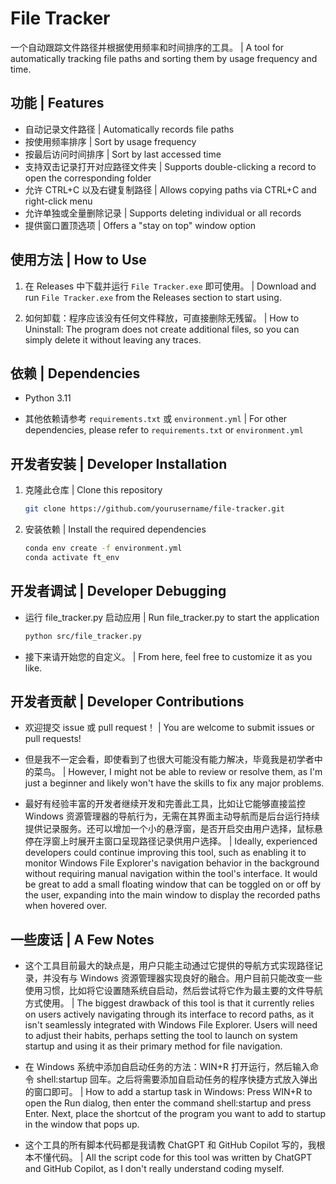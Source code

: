 ﻿# File Tracker
一个自动跟踪文件路径并根据使用频率和时间排序的工具。
 | A tool for automatically tracking file paths and sorting them by usage frequency and time.

## 功能 | Features
- 自动记录文件路径
   | Automatically records file paths
- 按使用频率排序
   | Sort by usage frequency
- 按最后访问时间排序
   | Sort by last accessed time
- 支持双击记录打开对应路径文件夹
   | Supports double-clicking a record to open the corresponding folder
- 允许 CTRL+C 以及右键复制路径
   | Allows copying paths via CTRL+C and right-click menu
- 允许单独或全量删除记录
   | Supports deleting individual or all records
- 提供窗口置顶选项
   | Offers a "stay on top" window option

## 使用方法 | How to Use
1. 在 Releases 中下载并运行 `File Tracker.exe` 即可使用。
    | Download and run `File Tracker.exe` from the Releases section to start using.

2. 如何卸载：程序应该没有任何文件释放，可直接删除无残留。
    | How to Uninstall: The program does not create additional files, so you can simply delete it without leaving any traces.

## 依赖 | Dependencies
- Python 3.11

- 其他依赖请参考 `requirements.txt` 或 `environment.yml`
   | For other dependencies, please refer to `requirements.txt` or `environment.yml`

## 开发者安装 | Developer Installation
1. 克隆此仓库 | Clone this repository
   ```bash
   git clone https://github.com/yourusername/file-tracker.git
2. 安装依赖 | Install the required dependencies
   ```bash
   conda env create -f environment.yml
   conda activate ft_env

## 开发者调试 | Developer Debugging
- 运行 file_tracker.py 启动应用 | Run file_tracker.py to start the application
  ```bash
  python src/file_tracker.py
- 接下来请开始您的自定义。 | From here, feel free to customize it as you like.

## 开发者贡献 | Developer Contributions
- 欢迎提交 issue 或 pull request！ | You are welcome to submit issues or pull requests!

- 但是我不一定会看，即使看到了也很大可能没有能力解决，毕竟我是初学者中的菜鸟。 | However, I might not be able to review or resolve them, as I'm just a beginner and likely won't have the skills to fix any major problems.

- 最好有经验丰富的开发者继续开发和完善此工具，比如让它能够直接监控 Windows 资源管理器的导航行为，无需在其界面主动导航而是后台运行持续提供记录服务。还可以增加一个小的悬浮窗，是否开启交由用户选择，鼠标悬停在浮窗上时展开主窗口呈现路径记录供用户选择。 | Ideally, experienced developers could continue improving this tool, such as enabling it to monitor Windows File Explorer's navigation behavior in the background without requiring manual navigation within the tool's interface. It would be great to add a small floating window that can be toggled on or off by the user, expanding into the main window to display the recorded paths when hovered over.

## 一些废话 | A Few Notes
- 这个工具目前最大的缺点是，用户只能主动通过它提供的导航方式实现路径记录，并没有与 Windows 资源管理器实现良好的融合。用户目前只能改变一些使用习惯，比如将它设置随系统自启动，然后尝试将它作为最主要的文件导航方式使用。 | The biggest drawback of this tool is that it currently relies on users actively navigating through its interface to record paths, as it isn't seamlessly integrated with Windows File Explorer. Users will need to adjust their habits, perhaps setting the tool to launch on system startup and using it as their primary method for file navigation.

- 在 Windows 系统中添加自启动任务的方法：WIN+R 打开运行，然后输入命令 shell:startup 回车。之后将需要添加自启动任务的程序快捷方式放入弹出的窗口即可。 | How to add a startup task in Windows: Press WIN+R to open the Run dialog, then enter the command shell:startup and press Enter. Next, place the shortcut of the program you want to add to startup in the window that pops up.

- 这个工具的所有脚本代码都是我请教 ChatGPT 和 GitHub Copilot 写的，我根本不懂代码。 | All the script code for this tool was written by ChatGPT and GitHub Copilot, as I don't really understand coding myself.
